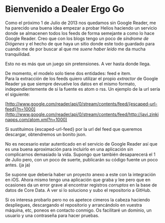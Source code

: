 # Bienvenido a Dealer Ergo Go

Como el próximo 1 de Julio de 2013 nos quedamos sin Google Reader, me ha parecido una buena idea empezar a probar Helios haciendo un servicio donde se almacenen todos los feeds de forma semejante a como lo hace Google Reader. Creo que con los blogs tengo un poco de _síndrome de Diógenes_ y el hecho de que haya un sitio donde este todo guardado para cuando me de por buscar al que me _suene haber leido_ me da mucha tranquilidad.

Esto no es más que un juego sin pretensiones. A ver hasta donde llega.

De momento, el modelo solo tiene dos entidades: feed e item.      
Para la extracción de los feeds quiero utilizar el propio _extractor_ de Google Reader ya que siempre devuelve los datos en el mismo formato, independientemente de si la fuente es atom o rss. Un ejemplo de la url sería el siguiente:

[http://www.google.com/reader/api/0/stream/contents/feed/{escaped-url-feed}?n=1000](http://www.google.com/reader/api/0/stream/contents/feed/http://javi.zinkinapps.com/atom.xml?n=1000)

Si sustituimos {escaped-url-feed} por la url del feed que queremos descargar, obtendremos un bonito json.

No es necesario estar autenticado en el servicio de Google Reader así que es una buena aproximación para incluirlo en una aplicación sin complicarnos demasiado la vida. Supongo que también desaparecerá el 1 de Julio pero, con un poco de suerte, publicarán su código fuente un poco antes. (ja ja)

Se supone que debería haber un proyecto anexo a este con la integración en iOS. Ahora mismo tengo una aplicación que graba y lee pero que en ocasiones da un error grave al encontrar registros _corruptos_ en la base de datos de Core Data. A ver si lo soluciono y subo el repositorio a GitHub.

Si os interesa probarlo pero no os apetece cimeros la cabeza haciendo despliegues, descargando el repositorio y arrancándolo en vuestra máquina, etc, poneos en contacto conmigo. Os facilitaré un dominio, un usuario y una contraseña para hacer pruebas.
